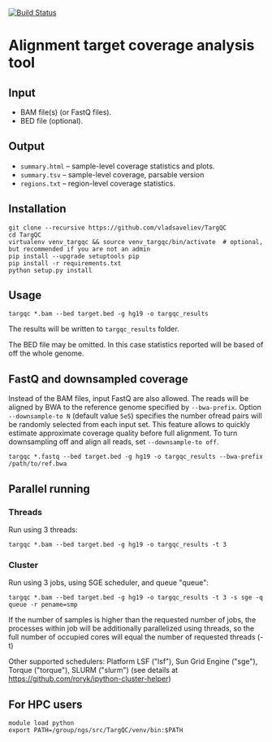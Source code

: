 [![Build Status](https://travis-ci.org/vladsaveliev/TargQC.svg?branch=master)](https://travis-ci.org/vladsaveliev/TargQC)

# Alignment target coverage analysis tool 

## Input
- BAM file(s) (or FastQ files).
- BED file (optional).

## Output
- `summary.html` – sample-level coverage statistics and plots.
- `summary.tsv` – sample-level coverage, parsable version
- `regions.txt` – region-level coverage statistics.

## Installation
```
git clone --recursive https://github.com/vladsaveliev/TargQC
cd TargQC
virtualenv venv_targqc && source venv_targqc/bin/activate  # optional, but recommended if you are not an admin
pip install --upgrade setuptools pip
pip install -r requirements.txt
python setup.py install
```

## Usage
```
targqc *.bam --bed target.bed -g hg19 -o targqc_results
```
The results will be written to `targqc_results` folder.

The BED file may be omitted. In this case statistics reported will be based of off the whole genome.

## FastQ and downsampled coverage
Instead of the BAM files, input FastQ are also allowed. The reads will be aligned by BWA to the reference genome specified by `--bwa-prefix`. Option `--downsample-to N` (default value `5e5`) specifies the number ofread pairs will be randomly selected from each input set. This feature allows to quickly estimate approximate coverage quality before full alignment. To turn downsampling off and align all reads, set `--downsample-to off`.
```
targqc *.fastq --bed target.bed -g hg19 -o targqc_results --bwa-prefix /path/to/ref.bwa
```

## Parallel running
### Threads
Run using 3 threads:
```
targqc *.bam --bed target.bed -g hg19 -o targqc_results -t 3
```
### Cluster
Run using 3 jobs, using SGE scheduler, and queue "queue":
```
targqc *.bam --bed target.bed -g hg19 -o targqc_results -t 3 -s sge -q queue -r pename=smp
```
If the number of samples is higher than the requested number of jobs, the processes within job will be additionally parallelized using threads, so the full number of occupied cores will equal the number of requested threads (-t)

Other supported schedulers: Platform LSF ("lsf"), Sun Grid Engine ("sge"), Torque ("torque"), SLURM ("slurm") (see details at https://github.com/roryk/ipython-cluster-helper)

## For HPC users
```
module load python
export PATH=/group/ngs/src/TargQC/venv/bin:$PATH
```